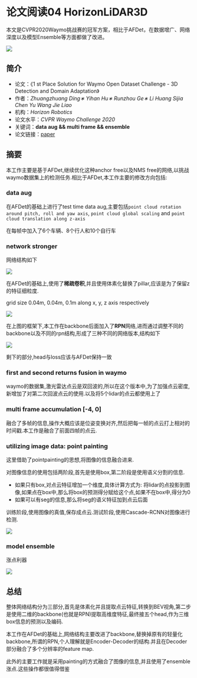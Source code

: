 # 论文阅读04 HorizonLiDAR3D




本文是CVPR2020Waymo挑战赛的冠军方案，相比于AFDet，在数据增广、网络深度以及模型Ensemble等方面都做了改进。

<!--more-->

![](https://pictures-1309138036.cos.ap-nanjing.myqcloud.com/img/20220323144555.png)


## 简介

-   论文：《1 st Place Solution for Waymo Open Dataset Challenge - 3D Detection and Domain Adaptation》
-   作者：_Zhuangzhuang Ding∗ Yihan Hu∗ Runzhou Ge∗ Li Huang Sijia Chen Yu Wang Jie Liao_
-   机构：_Horizon Robotics_
-   论文水平：_CVPR Waymo Challenge 2020_
-   关键词：**data aug && multi frame &&  ensemble**
-   论文链接：[paper](https://arxiv.org/pdf/2006.15505.pdf) 

## 摘要

本工作主要是基于AFDet,继续优化这种anchor free以及NMS free的网络,以挑战waymo数据集上的检测任务.相比于AFDet,本工作主要的修改方向包括:

### **data aug**

在AFDet的基础上进行了test time data aug,主要包括`point cloud rotation around pitch, roll and yaw axis`, `point cloud global scaling` and `point cloud translation along z-axis`

在每帧中加入了6个车辆、8个行人和10个自行车

### **network stronger**

网络结构如下

![](https://pictures-1309138036.cos.ap-nanjing.myqcloud.com/img/20220323144720.png)


在AFDet的基础上,使用了**稀疏卷积**,并且使用体素化替换了pillar,应该是为了保留z的特征细粒度.

grid size 0.04m, 0.04m, 0.1m along x, y, z axis respectively

![](https://pictures-1309138036.cos.ap-nanjing.myqcloud.com/img/20220323144738.png)


在上图的框架下,本工作在backbone后面加入了**RPN**网络,进而通过调整不同的backbone以及不同的rpn结构,形成了三种不同的网络版本,结构如下

![](https://pictures-1309138036.cos.ap-nanjing.myqcloud.com/img/20220323144843.png)


剩下的部分,head与loss应该与AFDet保持一致

### **first and second returns fusion in waymo**

waymo的数据集,激光雷达点云是双回波的,所以在这个版本中,为了加强点云密度,新增加了对第二次回波点云的使用.以及将5个lidar的点云都使用上了

### **multi frame accumulation [-4, 0]**

融合了多帧的信息,操作大概应该是位姿变换对齐,然后把每一帧的点云打上相对的时间戳.本工作是融合了前面四帧的点云.

### **utilizing image data: point painting**

这里借助了pointpainting的思想,将图像的信息融合进来.

对图像信息的使用包括两阶段,首先是使用box,第二阶段是使用语义分割的信息.

-   如果只有box,对点云特征增加一个维度,具体计算方式为: 将lidar的点投影到图像,如果点在box中,那么将box的预测得分赋给这个点,如果不在box中,得分为0
-   如果可以有seg的信息,那么将seg的语义特征加到点云后面

训练阶段,使用图像的真值,保存成点云.测试阶段,使用Cascade-RCNN对图像进行检测.

![](https://pictures-1309138036.cos.ap-nanjing.myqcloud.com/img/20220323144930.png)


### **model ensemble**

涨点利器

![](https://pictures-1309138036.cos.ap-nanjing.myqcloud.com/img/20220323145022.png)


## 总结

整体网络结构分为三部分,首先是体素化并且提取点云特征,转换到BEV视角,第二步是使用二维的backbone(也就是RPN)提取高维度特征,最终接五个head,作为三维box信息的预测以及编码.

本工作在AFDet的基础上,网络结构主要改进了backbone,替换掉原有的轻量化backbone,所谓的RPN,个人理解就是Encoder-Decoder的结构.并且在Decoder部分融合了多个分辨率的feature map.

此外的主要工作就是采用painting的方式融合了图像的信息,并且使用了ensemble涨点.这些操作都很值得借鉴







